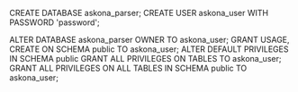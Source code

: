 CREATE DATABASE askona_parser;
CREATE USER askona_user WITH PASSWORD 'password';

ALTER DATABASE askona_parser OWNER TO askona_user;
GRANT USAGE, CREATE ON SCHEMA public TO askona_user;
ALTER DEFAULT PRIVILEGES IN SCHEMA public 
GRANT ALL PRIVILEGES ON TABLES TO askona_user;
GRANT ALL PRIVILEGES ON ALL TABLES IN SCHEMA public TO askona_user;